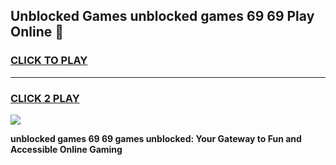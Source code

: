 
## Unblocked Games unblocked games 69 69 Play Online 👋
<h3>
<a href="https://news.freeplayer.one?title=unblocked_games_69_69&ref=17F">CLICK TO PLAY</a></h3>
<hr>

<h3>
<a href="https://news.freeplayer.one?title=unblocked_games_69_69&ref=17F">CLICK 2 PLAY</a>
  
</h3>

<a href="https://news.freeplayer.one?title=unblocked_games_69_69&ref=17F/"><img src="https://clearcache.store/games.png"></a>


**unblocked games 69 69 games unblocked: Your Gateway to Fun and Accessible Online Gaming**
